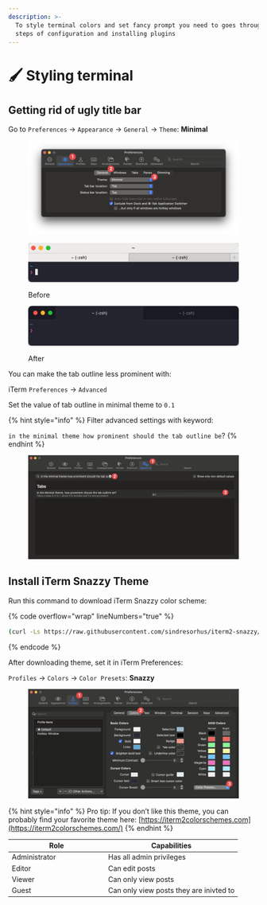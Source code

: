 ```yaml
---
description: >-
  To style terminal colors and set fancy prompt you need to goes through few
  steps of configuration and installing plugins
---
```


# 🖌️ Styling terminal



## Getting rid of ugly title bar

Go to `Preferences` -> `Appearance` -> `General` ->  `Theme`: **Minimal**

<figure><img src="../.gitbook/assets/CleanShot 2024-03-19 at 11.37.12@2x.png" alt=""><figcaption></figcaption></figure>

<figure><img src="../.gitbook/assets/1OLWAQf2Vw-MgkcGWAjOQ-A.gif" alt=""><figcaption><p>Before</p></figcaption></figure>

<figure><img src="../.gitbook/assets/1CVjNim2kFu7mA5CtI_Pnow.gif" alt=""><figcaption><p>After</p></figcaption></figure>

You can make the tab outline less prominent with:

iTerm `Preferences` -> `Advanced`

Set the value of tab outline in minimal theme to `0.1`

{% hint style="info" %}
Filter advanced settings with keyword:&#x20;

`in the minimal theme how prominent should the tab outline be`?
{% endhint %}

<figure><img src="../.gitbook/assets/CleanShot 2024-03-19 at 11.44.17@2x.png" alt=""><figcaption></figcaption></figure>



## Install iTerm Snazzy Theme

Run this command to download iTerm Snazzy color scheme:

{% code overflow="wrap" lineNumbers="true" %}
```bash
(curl -Ls https://raw.githubusercontent.com/sindresorhus/iterm2-snazzy/main/Snazzy.itermcolors > /tmp/Snazzy.itermcolors && open /tmp/Snazzy.itermcolors)
```
{% endcode %}

After downloading theme, set it in iTerm Preferences:

`Profiles` -> `Colors` -> `Color Presets`: **Snazzy**

<figure><img src="../.gitbook/assets/CleanShot 2024-03-19 at 12.30.18@2x.png" alt=""><figcaption></figcaption></figure>

{% hint style="info" %}
Pro tip: If you don’t like this theme, you can probably find your favorite theme here: [https://iterm2colorschemes.com](https://iterm2colorschemes.com/)
{% endhint %}











<table><thead><tr><th width="180">Role</th><th>Capabilities</th></tr></thead><tbody><tr><td>Administrator</td><td>Has all admin privileges</td></tr><tr><td>Editor</td><td>Can edit posts</td></tr><tr><td>Viewer</td><td>Can only view posts</td></tr><tr><td>Guest</td><td>Can only view posts they are inivted to</td></tr></tbody></table>
